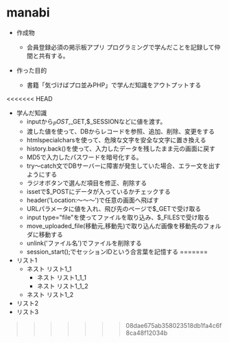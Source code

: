 # manabi

- 作成物
    - 会員登録必須の掲示板アプリ
プログラミングで学んだことを記録して仲間と共有する。

- 作った目的
    - 書籍「気づけばプロ並みPHP」で学んだ知識をアウトプットする

<<<<<<< HEAD
- 学んだ知識
    - inputから$_POST,$_GET,$_SESSIONなどに値を渡す。
    - 渡した値を使って、DBからレコードを参照、追加、削除、変更をする
    - htmlspecialcharsを使って、危険な文字を安全な文字に置き換える
    - history.back()を使って、入力したデータを残したまま元の画面に戻す
    - MD5で入力したパスワードを暗号化する。
    - try～catch文でDBサーバーに障害が発生していた場合、エラー文を出すようにする
    - ラジオボタンで選んだ項目を修正、削除する
    - issetで$_POSTにデータが入っているかチェックする
    - header('Location:～～～')で任意の画面へ飛ばす
    - URLパラメータに値を入れ、飛び先のページで$_GETで受け取る
    - input type="file"を使ってファイルを取り込み、$_FILESで受け取る
    - move_uploaded_file(移動元,移動先)で取り込んだ画像を移動先のフォルダに移動する
    - unlink('ファイル名')でファイルを削除する
    - session_start();でセッションIDという合言葉を記憶する
=======
- リスト1
    - ネスト リスト1_1
        - ネスト リスト1_1_1
        - ネスト リスト1_1_2
    - ネスト リスト1_2
- リスト2
- リスト3
>>>>>>> 08dae675ab358023518db1fa4c6f8ca48f12034b
